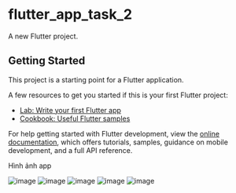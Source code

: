 # flutter_app_task_2

A new Flutter project.

## Getting Started

This project is a starting point for a Flutter application.

A few resources to get you started if this is your first Flutter project:

- [Lab: Write your first Flutter app](https://docs.flutter.dev/get-started/codelab)
- [Cookbook: Useful Flutter samples](https://docs.flutter.dev/cookbook)

For help getting started with Flutter development, view the
[online documentation](https://docs.flutter.dev/), which offers tutorials,
samples, guidance on mobile development, and a full API reference.

Hình ảnh app

![image](https://github.com/user-attachments/assets/afb806dc-e7af-44ce-8dc7-b27b8b57add4)
![image](https://github.com/user-attachments/assets/d0f88c8f-2af9-4450-bb42-b4e82b690dc2)
![image](https://github.com/user-attachments/assets/cc17c581-d22f-4870-b8e2-a321837fb69b)
![image](https://github.com/user-attachments/assets/026db4f7-0521-46fc-b7f4-bce69c74d2f6)
![image](https://github.com/user-attachments/assets/e0df0df6-a664-449c-ae49-a6c108733bdb)





